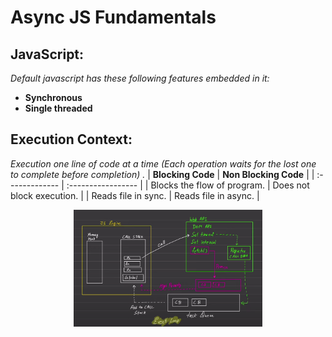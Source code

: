 # Async JS Fundamentals

## JavaScript:

_Default javascript has these following features embedded in it:_

- **Synchronous**
- **Single threaded**

## Execution Context:

_Execution one line of code at a time (Each operation waits for the lost one to complete before completion) ._
| **Blocking Code** | **Non Blocking Code** |
| :------------- | :----------------- |
| Blocks the flow of program. | Does not block execution. |
| Reads file in sync. | Reads file in async. |

<div align="center">
<img  src="./public/image.png" width="60%">
</div>
